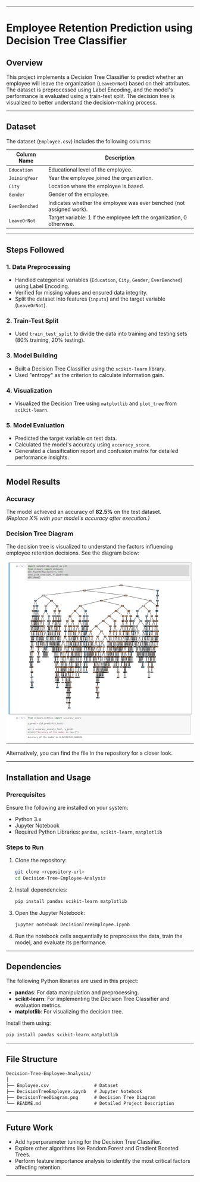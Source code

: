 
---

# Employee Retention Prediction using Decision Tree Classifier

## Overview
This project implements a Decision Tree Classifier to predict whether an employee will leave the organization (`LeaveOrNot`) based on their attributes. The dataset is preprocessed using Label Encoding, and the model's performance is evaluated using a train-test split. The decision tree is visualized to better understand the decision-making process.

---

## Dataset
The dataset (`Employee.csv`) includes the following columns:

| Column Name       | Description                                                                 |
|--------------------|-----------------------------------------------------------------------------|
| `Education`        | Educational level of the employee.                                         |
| `JoiningYear`      | Year the employee joined the organization.                                 |
| `City`             | Location where the employee is based.                                      |
| `Gender`           | Gender of the employee.                                                   |
| `EverBenched`      | Indicates whether the employee was ever benched (not assigned work).       |
| `LeaveOrNot`       | Target variable: 1 if the employee left the organization, 0 otherwise.     |

---

## Steps Followed
### 1. **Data Preprocessing**
- Handled categorical variables (`Education`, `City`, `Gender`, `EverBenched`) using Label Encoding.
- Verified for missing values and ensured data integrity.
- Split the dataset into features (`inputs`) and the target variable (`LeaveOrNot`).

### 2. **Train-Test Split**
- Used `train_test_split` to divide the data into training and testing sets (80% training, 20% testing).

### 3. **Model Building**
- Built a Decision Tree Classifier using the `scikit-learn` library.
- Used "entropy" as the criterion to calculate information gain.

### 4. **Visualization**
- Visualized the Decision Tree using `matplotlib` and `plot_tree` from `scikit-learn`.

### 5. **Model Evaluation**
- Predicted the target variable on test data.
- Calculated the model's accuracy using `accuracy_score`.
- Generated a classification report and confusion matrix for detailed performance insights.

---

## Model Results
### Accuracy
The model achieved an accuracy of **82.5%** on the test dataset.  
*(Replace X% with your model's accuracy after execution.)*

### Decision Tree Diagram
The decision tree is visualized to understand the factors influencing employee retention decisions. See the diagram below:

![Decision Tree Diagram](DecisionTreeDiagram.png)

Alternatively, you can find the file in the repository for a closer look.

---

## Installation and Usage
### Prerequisites
Ensure the following are installed on your system:
- Python 3.x
- Jupyter Notebook
- Required Python Libraries: `pandas`, `scikit-learn`, `matplotlib`

### Steps to Run
1. Clone the repository:
   ```bash
   git clone <repository-url>
   cd Decision-Tree-Employee-Analysis
   ```
2. Install dependencies:
   ```bash
   pip install pandas scikit-learn matplotlib
   ```
3. Open the Jupyter Notebook:
   ```bash
   jupyter notebook DecisionTreeEmployee.ipynb
   ```
4. Run the notebook cells sequentially to preprocess the data, train the model, and evaluate its performance.

---

## Dependencies
The following Python libraries are used in this project:
- **pandas**: For data manipulation and preprocessing.
- **scikit-learn**: For implementing the Decision Tree Classifier and evaluation metrics.
- **matplotlib**: For visualizing the decision tree.

Install them using:
```bash
pip install pandas scikit-learn matplotlib
```

---

## File Structure
```
Decision-Tree-Employee-Analysis/
│
├── Employee.csv                 # Dataset
├── DecisionTreeEmployee.ipynb   # Jupyter Notebook
├── DecisionTreeDiagram.png      # Decision Tree Diagram
└── README.md                    # Detailed Project Description
```

---

## Future Work
- Add hyperparameter tuning for the Decision Tree Classifier.
- Explore other algorithms like Random Forest and Gradient Boosted Trees.
- Perform feature importance analysis to identify the most critical factors affecting retention.

---
